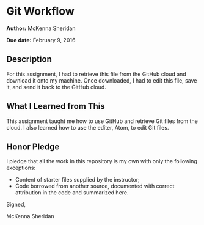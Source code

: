 # Git Workflow

**Author:** McKenna Sheridan

**Due date:** February 9, 2016

## Description

For this assignment, I had to retrieve this file from the GitHub cloud and download it onto my machine. Once downloaded, I had to edit this file, save it, and send it back to the GitHub cloud.

## What I Learned from This

This assignment taught me how to use GitHub and retrieve Git files from the cloud. I also learned how to use the editer, Atom, to edit Git files.

## Honor Pledge

I pledge that all the work in this repository is my own with only the following exceptions:

* Content of starter files supplied by the instructor;
* Code borrowed from another source, documented with correct attribution in the code and summarized here.

Signed,

McKenna Sheridan
